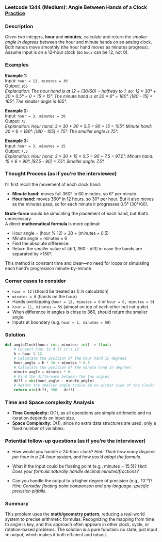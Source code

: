 ### Leetcode 1344 (Medium): Angle Between Hands of a Clock [Practice](https://leetcode.com/problems/angle-between-hands-of-a-clock)

### Description  
Given two integers, **hour** and **minutes**, calculate and return the *smaller angle in degrees* between the hour and minute hands on an analog clock. Both hands move smoothly (the hour hand moves as minutes progress). Assume input is on a 12-hour clock (so `hour` can be 12, not 0).

### Examples  

**Example 1:**  
Input: `hour = 12, minutes = 30`  
Output: `165`  
*Explanation: The hour hand is at 12 + (30/60) = halfway to 1, so: 12 × 30° + 30 × 0.5° = 0 + 15 = 15°. The minute hand is at 30 × 6° = 180°. |180 - 15| = 165°. The smaller angle is 165°.*

**Example 2:**  
Input: `hour = 3, minutes = 30`  
Output: `75`  
*Explanation: Hour hand: 3 × 30 + 30 × 0.5 = 90 + 15 = 105°. Minute hand: 30 × 6 = 180°. |180 - 105| = 75°. The smaller angle is 75°.*

**Example 3:**  
Input: `hour = 3, minutes = 15`  
Output: `7.5`  
*Explanation: Hour hand: 3 × 30 + 15 × 0.5 = 90 + 7.5 = 97.5°. Minute hand: 15 × 6 = 90°. |97.5 - 90| = 7.5°. Smaller angle: 7.5°.*

### Thought Process (as if you’re the interviewee)  
I’ll first recall the movement of each clock hand:
- **Minute hand:** moves full 360° in 60 minutes, so 6° per minute.
- **Hour hand:** moves 360° in 12 hours, so 30° per hour. But it also moves as the minutes pass, so for each minute it progresses 0.5° (30°/60).

**Brute-force** would be simulating the placement of each hand, but that’s unnecessary.  
A direct **mathematical formula** is more optimal:
- Hour angle = (hour % 12) × 30 + (minutes × 0.5)
- Minute angle = minutes × 6
- Find the absolute difference.
- Return the smaller value of (diff, 360 - diff) in case the hands are separated by >180°.

This method is constant time and clear—no need for loops or simulating each hand’s progression minute-by-minute.

### Corner cases to consider  
- `hour = 12` (should be treated as 0 in calculation)
- `minutes = 0` (hands on the hour)
- Hands overlapping (`hour = 12, minutes = 0` or `hour = 6, minutes = 0`)
- `hour = 11, minutes = 59` (almost on top of each other but not quite)
- When difference in angles is close to 360, should return the smaller angle.
- Inputs at boundary (e.g. `hour = 1, minutes = 59`)

### Solution

```python
def angleClock(hour: int, minutes: int) -> float:
    # Convert hour to 0 if it's 12
    h = hour % 12
    # Calculate the position of the hour hand in degrees
    hour_angle = h * 30 + minutes * 0.5
    # Calculate the position of the minute hand in degrees
    minute_angle = minutes * 6
    # Find the difference between the two angles
    diff = abs(hour_angle - minute_angle)
    # Return the smaller angle (could be on either side of the clock)
    return min(diff, 360 - diff)
```

### Time and Space complexity Analysis  

- **Time Complexity:** O(1), as all operations are simple arithmetic and no iteration depends on input size.
- **Space Complexity:** O(1), since no extra data structures are used; only a fixed number of variables.

### Potential follow-up questions (as if you’re the interviewer)  

- How would you handle a 24-hour clock?
  *Hint: Think how many degrees per hour in a 24-hour system, and how you’d adapt the formula.*

- What if the input could be floating point (e.g., minutes = 15.5)?
  *Hint: Does your formula naturally handle decimal minutes/fractions?*

- Can you handle the output to a higher degree of precision (e.g., 10⁻⁹)?
  *Hint: Consider floating point comparison and any language-specific precision pitfalls.*

### Summary
This problem uses the **math/geometry pattern**, reducing a real-world system to precise arithmetic formulas. Recognizing the mapping from time to angle is key, and this approach often appears in other clock, cycle, or rotation-based problems. The solution is a pure function: no state, just input ⇒ output, which makes it both efficient and robust.